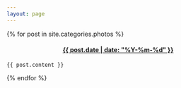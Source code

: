 ```yaml
---
layout: page
---
```


{% for post in site.categories.photos %}

  <article class="post">
    <!-- Changed this to H4 from H1 -->
    <h4 class="post-title" align="center">
      <a href="{{ site.baseurl }}{{ post.url }}">
        <time datetime="{{ post.date | date_to_xmlschema }}" class="post-date">{{ post.date | date: "%Y-%m-%d" }}</time>
      </a>
    </h4>

    {{ post.content }}
     
  </article>

{% endfor %}
